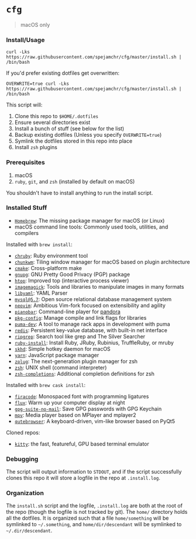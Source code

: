 # `cfg`

> macOS only

### Install/Usage

```shell
curl -Lks https://raw.githubusercontent.com/spejamchr/cfg/master/install.sh | /bin/bash
```

If you'd prefer existing dotfiles get overwritten:

```shell
OVERWRITE=true curl -Lks https://raw.githubusercontent.com/spejamchr/cfg/master/install.sh | /bin/bash
```

This script will:

1. Clone this repo to `$HOME/.dotfiles`
2. Ensure several directories exist
3. Install a bunch of stuff (see below for the list)
4. Backup existing dotfiles (Unless you specify `OVERWRITE=true`)
5. Symlink the dotfiles stored in this repo into place
6. Install `zsh` plugins

### Prerequisites

1. macOS
2. `ruby`, `git`, and `zsh` (installed by default on macOS)

You shouldn't have to install anything to run the install script.

### Installed Stuff

- [`Homebrew`](https://brew.sh/): The missing package manager for macOS (or Linux)
- macOS command line tools: Commonly used tools, utilities, and compilers

Installed with `brew install`:

- [`chruby`](https://github.com/postmodern/chruby): Ruby environment tool
- [`chunkwm`](https://github.com/koekeishiya/chunkwm): Tiling window manager for macOS based on plugin architecture
- [`cmake`](https://cmake.org/): Cross-platform make
- [`gnupg`](https://gnupg.org/): GNU Pretty Good Privacy (PGP) package
- [`htop`](https://hisham.hm/htop/): Improved top (interactive process viewer)
- [`imagemagick`](https://imagemagick.org/index.php): Tools and libraries to manipulate images in many formats
- [`libyaml`](https://github.com/yaml/libyaml): YAML Parser
- [`mysql@5.7`](https://dev.mysql.com/doc/refman/5.7/en/): Open source relational database management system
- [`neovim`](https://neovim.io/): Ambitious Vim-fork focused on extensibility and agility
- [`pianobar`](https://github.com/PromyLOPh/pianobar/): Command-line player for [pandora](https://pandora.com)
- [`pkg-config`](https://freedesktop.org/wiki/Software/pkg-config/): Manage compile and link flags for libraries
- [`puma-dev`](https://github.com/puma/puma-dev): A tool to manage rack apps in development with puma
- [`redis`](https://redis.io/): Persistent key-value database, with built-in net interface
- [`ripgrep`](https://github.com/BurntSushi/ripgrep): Search tool like grep and The Silver Searcher
- [`ruby-install`](https://github.com/postmodern/ruby-install): Install Ruby, JRuby, Rubinius, TruffleRuby, or mruby
- [`skhd`](https://github.com/koekeishiya/skhd): Simple hotkey daemon for macOS
- [`yarn`](https://yarnpkg.com/lang/en/): JavaScript package manager
- [`zplug`](https://github.com/zplug/zplug): The next-generation plugin manager for zsh
- [`zsh`](https://www.zsh.org/): UNIX shell (command interpreter)
- [`zsh-completions`](https://github.com/zsh-users/zsh-completions): Additional completion definitions for zsh

Installed with `brew cask install`:

- [`firacode`](https://github.com/ryanoasis/nerd-fonts/tree/master/patched-fonts/FiraCode): Monospaced font with programming ligatures
- [`flux`](https://justgetflux.com/): Warm up your computer display at night
- [`gpg-suite-no-mail`](https://gpgtools.org/): Save GPG passwords with GPG Keychain
- [`mpv`](https://mpv.io/): Media player based on MPlayer and mplayer2
- [`qutebrowser`](https://www.qutebrowser.org/): A keyboard-driven, vim-like browser based on PyQt5

Cloned repos:

- [`kitty`](https://sw.kovidgoyal.net/kitty/): the fast, featureful, GPU based terminal emulator

### Debugging

The script will output information to `STDOUT`, and if the script successfully
clones this repo it will store a logfile in the repo at `.install.log`.

### Organization

The `install.sh` script and the logfile, `.install.log` are both at the root of
the repo (though the logfile is not tracked by git). The `home/` directory holds
all the dotfiles. It is organized such that a file `home/something` will be
symlinked to `~/.something`, and `home/dir/descendant` will be symlinked to
`~/.dir/descendant`.
